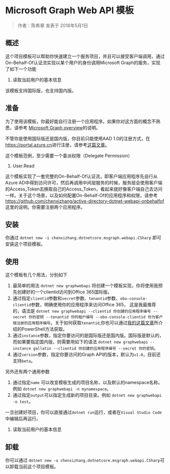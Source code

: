 # Microsoft Graph Web API 模板

> 作者：陈希章 发表于 2018年5月1日

## 概述

这个项目模板可以帮助你快速建立一个服务项目，并且可以接受客户端调用，通过On-Behalf-Of认证流实现以某个用户的身份调用Microsoft Graph的服务，实现了如下一个功能

1. 读取当前用户的基本信息

该模板支持国际版，也支持国内版。

## 准备

为了使用该模板，你最好能自行注册一个应用程序。如果你对这方面的概念不熟悉，请参考 [Microsoft Graph overview](https://github.com/chenxizhang/office365dev/blob/master/docs/microsoftgraphoverview.md)的说明。

不管你是使用国际版还是国内版，你目前只能使用AAD 1.0的注册方式，在<https://portal.azure.cn>进行注册，请参考[这篇文章](https://github.com/chenxizhang/office365dev/blob/master/docs/applicationregisteration.md)。

这个模板范例，至少需要一个委派权限（Delegate Permission）

1. User.Read

这个模板实现了一套完整的On-Behalf-Of认证流，即客户端应用程序先自行从Azure AD中得到访问许可，然后再调用中间层服务的时候，服务层会使用客户端的Access_Token去换取自己的Access_Token，看起来就好像客户端自己去访问一样。关于这个场景，以及如何配置On-Behalf-Of的应用程序和权限，请参考 <https://github.com/chenxizhang/active-directory-dotnet-webapi-onbehalfof> 这里的说明。你需要注册两个应用程序。


## 安装

你通过 `dotnet new -i chenxizhang.dotnetcore.msgraph.webapi.CSharp` 即可安装这个项目模板。

## 使用

这个模板有几个用法，分别如下

1. 最简单的用法 `dotnet new graphwebapi` 将创建一个模板实现，你将使用我预先创建好的一个clientid访问到Office 365国际版。
1. 通过指定`clientid`参数和`secret`参数、`tenantid`参数、`obo-console-clientid`参数，明确使用你的应用程序来访问Office 365， 这是我最推荐的，语法是 `dotnet new graphwebapi --clientid 你创建的应用程序编号 --secret 你的密钥 --tenantid 你的租户编号 --obo-console-clientid 你为客户端注册的应用程序编号`。关于如何获取`tenantid`,你也可以通过[我的这篇文章](http://www.cnblogs.com/chenxizhang/p/7904293.html)所介绍的PowerShell方法获取。
1. 通过`instance`参数，指定你要访问的是国际版还是国内版。国际版是默认的，而如果要指定国内版，则需要用如下的语法 `dotnet new graphwebapi --instance gallatin --clientid 你创建的应用程序编号 --secret 你的密钥`。
1. 通过`version`参数，指定你要访问的Graph API的版本，默认为`v1.0`，目前还支持`beta`。

另外还有两个通用参数

1. 通过指定`name` 可以改变模板生成的项目名称，以及默认的namespace名称。例如 `dotnet new graphwebapi -n mynamespace`。
1. 通过指定`output`可以指定生成新的项目目录。例如 `dotnet new graphwebapi -o test`。

一旦创建好项目，你可以直接通过`dotnet run`运行，或者在`Visual Studio Code`中编辑后再运行。

1. 读取当前用户的基本信息

## 卸载

你可以通过 `dotnet new -u chenxizhang.dotnetcore.msgraph.webapi.CSharp`可以卸载当前这个项目模板。